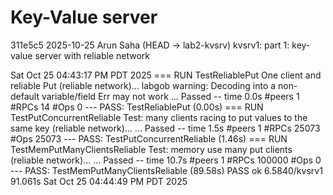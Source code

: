 # Key-Value server

311e5c5 2025-10-25 Arun Saha (HEAD -> lab2-kvsrv) kvsrv1: part 1: key-value server with reliable network

Sat Oct 25 04:43:17 PM PDT 2025
=== RUN   TestReliablePut
One client and reliable Put (reliable network)...
labgob warning: Decoding into a non-default variable/field Err may not work
  ... Passed --  time  0.0s #peers 1 #RPCs    14 #Ops    0
--- PASS: TestReliablePut (0.00s)
=== RUN   TestPutConcurrentReliable
Test: many clients racing to put values to the same key (reliable network)...
  ... Passed --  time  1.5s #peers 1 #RPCs 25073 #Ops 25073
--- PASS: TestPutConcurrentReliable (1.46s)
=== RUN   TestMemPutManyClientsReliable
Test: memory use many put clients (reliable network)...
  ... Passed --  time 10.7s #peers 1 #RPCs 100000 #Ops    0
--- PASS: TestMemPutManyClientsReliable (89.58s)
PASS
ok  	6.5840/kvsrv1	91.061s
Sat Oct 25 04:44:49 PM PDT 2025

